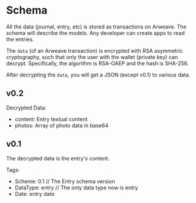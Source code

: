 # Schema

All the data (journal, entry, etc) is stored as transactions on Arweave. The schema will describe the models. Any developer can create apps to read the entries. 

The `data` (of an Arweave transaction) is encrypted with RSA asymmetric cryptography, such that only the user with the wallet (private key) can decrypt. Specifically, the algorithm is RSA-OAEP and the hash is SHA-256.

After decrypting the `data`, you will get a JSON (except v0.1) to various data.

## v0.2

Decrypted Data:

- content: Entry textual content
- photos: Array of photo data in base64

## v0.1

The decrypted data is the entry's content. 

Tags:

- Scheme: 0.1 // The Entry schema version
- DataType: entry // The only data type now is entry
- Date: entry date 
  